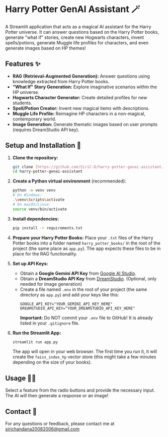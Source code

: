 # Harry Potter GenAI Assistant 🪄

A Streamlit application that acts as a magical AI assistant for the Harry Potter universe.
It can answer questions based on the Harry Potter books, generate "what if" stories,
create new Hogwarts characters, invent spells/potions, generate Muggle life profiles
for characters, and even generate images based on HP themes!

## Features ✨

-   **RAG (Retrieval-Augmented Generation):** Answer questions using knowledge extracted from Harry Potter books.
-   **"What If" Story Generation:** Explore imaginative scenarios within the HP universe.
-   **Hogwarts Character Generator:** Create detailed profiles for new students.
-   **Spell/Potion Creator:** Invent new magical items with descriptions.
-   **Muggle Life Profile:** Reimagine HP characters in a non-magical, contemporary world.
-   **Image Generation:** Generate thematic images based on user prompts (requires DreamStudio API key).

## Setup and Installation 🧹

1.  **Clone the repository:**
    ```bash
    git clone [https://github.com/SiriC-D/harry-potter-genai-assistant.git](https://github.com/SiriC-D/harry-potter-genai-assistant.git)
    cd harry-potter-genai-assistant
    ```
2.  **Create a Python virtual environment** (recommended):
    ```bash
    python -m venv venv
    # On Windows:
    .\venv\Scripts\activate
    # On macOS/Linux:
    source venv/bin/activate
    ```
3.  **Install dependencies:**
    ```bash
    pip install -r requirements.txt
    ```
4.  **Prepare your Harry Potter Books:**
    Place your `.txt` files of the Harry Potter books into a folder named `harry_potter_books/` in the root of the project (the same place as `app.py`). The app expects these files to be in place for the RAG functionality.

5.  **Set up API Keys:**
    * Obtain a **Google Gemini API Key** from [Google AI Studio](https://aistudio.google.com/).
    * Obtain a **DreamStudio API Key** from [DreamStudio](https://platform.stability.ai/account/keys). (Optional, only needed for image generation)
    * Create a file named `.env` in the root of your project (the same directory as `app.py`) and add your keys like this:
        ```
        GOOGLE_API_KEY="YOUR_GEMINI_API_KEY_HERE"
        DREAMSTUDIO_API_KEY="YOUR_DREAMSTUDIO_API_KEY_HERE"
        ```
        **Important:** Do NOT commit your `.env` file to GitHub! It is already listed in your `.gitignore` file.

6.  **Run the Streamlit App:**
    ```bash
    streamlit run app.py
    ```
    The app will open in your web browser. The first time you run it, it will create the `faiss_index_hp` vector store (this might take a few minutes depending on the size of your books).

## Usage 🧙‍♀️

Select a feature from the radio buttons and provide the necessary input. The AI will then generate a response or an image!

## Contact 📧

For any questions or feedback, please contact me at sirichandana20082006@gmail.com
